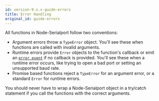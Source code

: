 ```yaml
---
id: version-9.x.x-guide-errors
title: Error Handling
original_id: guide-errors
---
```


All functions in Node-Serialport follow two conventions:

- Argument errors throw a `TypeError` object. You'll see these when functions are called with invalid arguments.
- Runtime errors provide `Error` objects to the function's callback or emit an [`error event`](api-serialport.md) if no callback is provided. You'll see these when a runtime error occurs, like trying to open a bad port or setting an unsupported baud rate.
- Promise based functions reject a `TypeError` for an argument error, or a standard `Error` for runtime errors.

You should never have to wrap a Node-Serialport object in a try/catch statement if you call the functions with the correct arguments.
